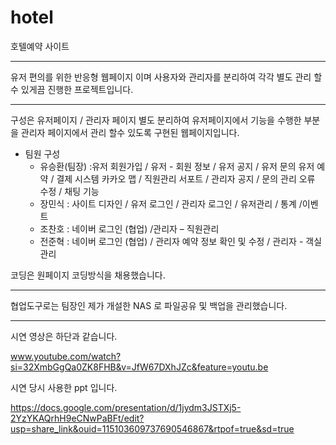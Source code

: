 # hotel
호텔예약 사이트
***
유저 편의를 위한 반응형 웹페이지 이며 
사용자와 관리자를 분리하여 각각 별도 관리 할수 있게끔 진행한 프로젝트입니다. 

*** 
구성은 유저페이지 / 관리자 페이지 별도 분리하여 
유저페이지에서 기능을 수행한 부분을 관리자 페이지에서 관리 할수 있도록 구현된 웹페이지입니다. 

* 팀원 구성
  * 유승환(팀장) :유저 회원가입 / 유저 - 회원 정보 /  유저 공지  / 유저 문의 
                유저  예약 / 결제 시스템 
                카카오 맵 / 직원관리 서포트 / 관리자 공지 / 문의 관리 
                오류 수정 / 채팅 기능
  * 장민식 : 사이트 디자인 / 유저 로그인  / 관리자 로그인 / 유저관리 / 통계 /이벤트
  * 조찬호 : 네이버 로그인 (협업) /관리자 – 직원관리 
  * 전준혁 : 네이버 로그인 (협업) / 관리자 예약 정보 확인 및 수정  / 관리자 - 객실관리 


코딩은 원페이지 코딩방식을 채용했습니다.

***
협업도구로는 
팀장인 제가 개설한 NAS 로 파일공유 및 백업을 관리했습니다.

*** 
시연 영상은 하단과 같습니다.

www.youtube.com/watch?si=32XmbGgQa0ZK8FHB&v=JfW67DXhJZc&feature=youtu.be

시연 당시 사용한 ppt 입니다.

https://docs.google.com/presentation/d/1jydm3JSTXj5-2YzYKAQrhH9eCNwPaBFt/edit?usp=share_link&ouid=115103609737690546867&rtpof=true&sd=true
